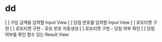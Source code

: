 # dd

[ ] 구입 금액을 입력할 Input View
[ ] 당첨 번호를 입력할 Input View
[ ] 로또티켓 구현 
[ ] 로또티켓 구현 - 로또 번호 자동생성
[ ] 로또티켓 구현 - 당첨 여부 확인
[ ] 당첨 여부를 확인 할수 있는 Result View

    
